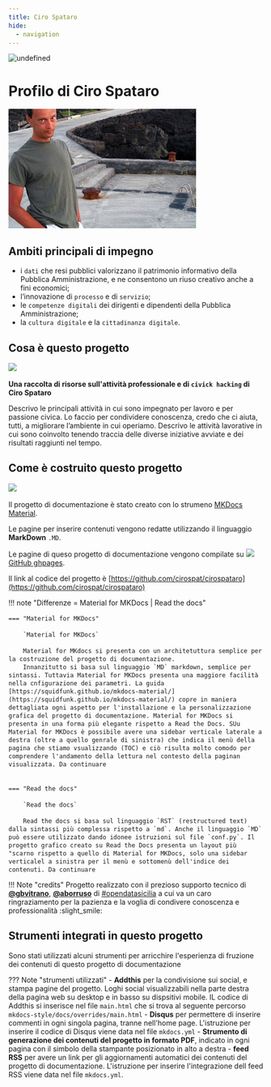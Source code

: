 ```yaml
---
title: Ciro Spataro 
hide:
  - navigation
---
```



<img alt="undefined" src="https://img.shields.io/github/last-commit/cirospat/cirospataro.svg?&label=ultimo aggiornamento"> 


# Profilo di Ciro Spataro
![](img/cirospataro.jpg) 


## Ambiti principali di impegno
- i `dati` che resi pubblici valorizzano il patrimonio informativo della Pubblica Amministrazione, e ne consentono un riuso creativo anche a fini economici;
- l’innovazione di `processo` e di `servizio`;
- le `competenze digitali` dei dirigenti e dipendenti della Pubblica Amministrazione;
- la `cultura digitale` e la `cittadinanza digitale`.

## Cosa è questo progetto
<img src="https://cirospat.readthedocs.io/it/latest/_images/index-cirospat_1.jpeg" width="160">

**Una raccolta di risorse sull'attività professionale e di `civick hacking` di Ciro Spataro**

Descrivo le principali attività in cui sono impegnato per lavoro e per passione civica. Lo faccio per condividere conoscenza, credo che ci aiuta, tutti, a migliorare l’ambiente in cui operiamo. Descrivo le attività lavorative in cui sono coinvolto tenendo traccia delle diverse iniziative avviate e dei risultati raggiunti nel tempo.


## Come è costruito questo progetto

![](https://raw.githubusercontent.com/cirospat/mkdocs-style/main/docs/img/logo2.png)

Il progetto di documentazione è stato creato con lo strumeno [MKDocs Material](https://squidfunk.github.io/mkdocs-material/getting-started/).

Le pagine per inserire contenuti vengono redatte utilizzando il linguaggio **MarkDown** `.MD`.

Le pagine di queso progetto di documentazione vengono compilate su ![](https://raw.githubusercontent.com/cirospat/newproject/master/docs/static/github.png) [GitHub ghpages](https://squidfunk.github.io/mkdocs-material/publishing-your-site/#with-github-actions).

Il link al codice del progetto è [https://github.com/cirospat/cirospataro](https://github.com/cirospat/cirospataro)



!!! note "Differenze = Material for MKDocs | Read the docs"

    === "Material for MKDocs"

        `Material for MKDocs` 

        Material for MKdocs si presenta con un architetuttura semplice per la costruzione del progetto di documentazione.         
        Innanzitutto si basa sul linguaggio `MD` markdown, semplice per sintassi. Tuttavia Material for MKDocs presenta una maggiore facilità nella cnfigurazione dei parametri. La guida [https://squidfunk.github.io/mkdocs-material/](https://squidfunk.github.io/mkdocs-material/) copre in maniera dettagliata ogni aspetto per l'installazione e la personalizzazione grafica del progetto di documentazione. Material for MKDocs si presenta in una forma più elegante rispetto a Read the Docs. SUu Material for MKDocs è possibile avere una sidebar verticale laterale a destra (oltre a quello genrale di sinistra) che indica il menù della pagina che stiamo vsualizzando (TOC) e ciò risulta molto comodo per comprendere l'andamento della lettura nel contesto della paginan visualizzata. Da continuare
        

    === "Read the docs"

        `Read the docs`

        Read the docs si basa sul linguaggio `RST` (restructured text) dalla sintassi più complessa rispetto a `md`. Anche il linguaggio `MD` può essere utilizzato dando idonee istruzioni sul file `conf.py`. Il progetto grafico creato su Read the Docs presenta un layout più "scarno rispetto a quello di Material for MKDocs, solo una sidebar verticalel a sinistra per il menù e sottomenù dell'indice dei contenuti. Da continuare



!!! Note "credits"
    Progetto realizzato con il prezioso supporto tecnico di [**@gbvitrano**](https://github.com/gbvitrano), [**@aborruso**](https://github.com/aborruso) di [#opendatasicilia](https://github.com/opendatasicilia) a cui va un caro ringraziamento per la pazienza e la voglia di condivere conoscenza e professionalità :slight_smile:
    


## Strumenti integrati in questo progetto
Sono stati utilizzati alcuni strumenti per arricchire l'esperienza di fruzione dei contenuti di questo progetto di documentazione

??? Note "strumenti utilizzati"
    - **Addthis** per la condivisione sui social, e stampa pagine del progetto. Loghi social visualizzabili nella parte destra della pagina web su desktop e in basso su dispsitivi mobile. IL codice di Addthis si inserisce nel file `main.html` che si trova al seguente percorso `mkdocs-style/docs/overrides/main.html`
    - **Disqus** per permettere di inserire commenti in ogni singola pagina, tranne nell'home page. L'istruzione per inserire il codice di Disqus viene data nel file `mkdocs.yml` 
    - **Strumento di generazione dei contenuti del progetto in formato PDF**, indicato in ogni pagina con il simbolo della stampante posizionato in alto a destra
    - **feed RSS** per avere un link per gli aggiornamenti automatici dei contenuti del progetto di documentazione. L'istruzione per inserire l'integrazione dell feed RSS viene data nel file `mkdocs.yml`.


